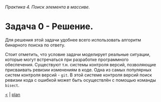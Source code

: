 _Практика 4. Поиск элемента в массиве._

# Задача 0 - Решение.

Для решения этой задачи удобнее всего использовать алгоритм бинарного поиска по ответу.

Стоит отметить, что условие задачи моделирует реальные ситуации, которые могут встречаться при разработке программного обеспечения. Существуют т.н. системы контроля версий, позволяющие присваивать ревизии изменениям в коде. Одна из самых популярных систем контроля версий - `git`. В этой системе контроля версий поиск ревизии кода с ошибкой может быть осуществлён с помощью команды `bisect`.

[<](5.md) | [plan](../practice.md)
